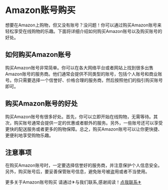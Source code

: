 # Amazon账号购买

想要在Amazon上购物，但又没有账号？没问题！你可以通过购买Amazon账号来轻松享受在线购物的乐趣。下面将详细介绍如何购买Amazon账号以及购买账号的好处。

## 如何购买Amazon账号

购买Amazon账号非常简单。你可以在各大网络平台或者网站上找到很多出售Amazon账号的服务商。他们通常会提供不同类型的账号，包括个人账号和商业账号。你只需要选择一个信誉好、价格合理的服务商，然后按照他们的指引购买账号即可。

## 购买Amazon账号的好处

购买Amazon账号有很多好处。首先，你可以立即开始在线购物，无需等待。其次，购买账号通常会提供一定的优惠或者额外的服务。另外，一些账号还可以享受更快的配送服务或者更多的购物保障。总之，购买Amazon账号可以让你更快捷、更便利地享受购物乐趣。

## 注意事项

在购买Amazon账号时，一定要选择信誉好的服务商，并注意保护个人信息安全。另外，购买账号后，要妥善保管账号信息，避免账号被盗用或者不当使用。

更多关于Amazon账号购买 请通过✈与我们联系,感谢阅读！[点我联系✈](https://home.G208.com)